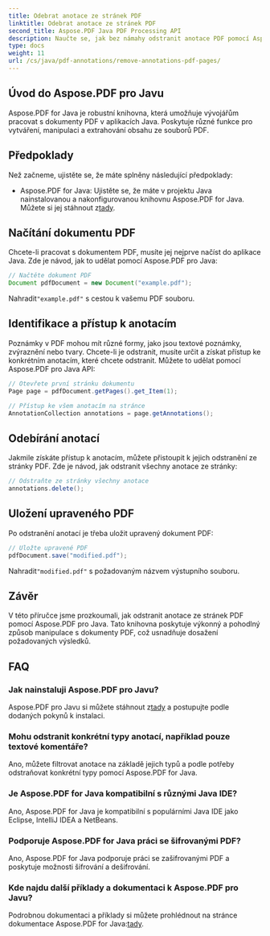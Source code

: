 ```yaml
---
title: Odebrat anotace ze stránek PDF
linktitle: Odebrat anotace ze stránek PDF
second_title: Aspose.PDF Java PDF Processing API
description: Naučte se, jak bez námahy odstranit anotace PDF pomocí Aspose.PDF for Java. Včetně průvodce a kódu krok za krokem.
type: docs
weight: 11
url: /cs/java/pdf-annotations/remove-annotations-pdf-pages/
---
```


## Úvod do Aspose.PDF pro Javu

Aspose.PDF for Java je robustní knihovna, která umožňuje vývojářům pracovat s dokumenty PDF v aplikacích Java. Poskytuje různé funkce pro vytváření, manipulaci a extrahování obsahu ze souborů PDF.

## Předpoklady

Než začneme, ujistěte se, že máte splněny následující předpoklady:

-  Aspose.PDF for Java: Ujistěte se, že máte v projektu Java nainstalovanou a nakonfigurovanou knihovnu Aspose.PDF for Java. Můžete si jej stáhnout z[tady](https://releases.aspose.com/pdf/java/).

## Načítání dokumentu PDF

Chcete-li pracovat s dokumentem PDF, musíte jej nejprve načíst do aplikace Java. Zde je návod, jak to udělat pomocí Aspose.PDF pro Java:

```java
// Načtěte dokument PDF
Document pdfDocument = new Document("example.pdf");
```

 Nahradit`"example.pdf"` s cestou k vašemu PDF souboru.


## Identifikace a přístup k anotacím

Poznámky v PDF mohou mít různé formy, jako jsou textové poznámky, zvýraznění nebo tvary. Chcete-li je odstranit, musíte určit a získat přístup ke konkrétním anotacím, které chcete odstranit. Můžete to udělat pomocí Aspose.PDF pro Java API:

```java
// Otevřete první stránku dokumentu
Page page = pdfDocument.getPages().get_Item(1);

// Přístup ke všem anotacím na stránce
AnnotationCollection annotations = page.getAnnotations();
```

## Odebírání anotací

Jakmile získáte přístup k anotacím, můžete přistoupit k jejich odstranění ze stránky PDF. Zde je návod, jak odstranit všechny anotace ze stránky:

```java
// Odstraňte ze stránky všechny anotace
annotations.delete();
```

## Uložení upraveného PDF

Po odstranění anotací je třeba uložit upravený dokument PDF:

```java
// Uložte upravené PDF
pdfDocument.save("modified.pdf");
```

 Nahradit`"modified.pdf"` s požadovaným názvem výstupního souboru.

## Závěr

V této příručce jsme prozkoumali, jak odstranit anotace ze stránek PDF pomocí Aspose.PDF pro Java. Tato knihovna poskytuje výkonný a pohodlný způsob manipulace s dokumenty PDF, což usnadňuje dosažení požadovaných výsledků.

## FAQ

### Jak nainstaluji Aspose.PDF pro Javu?

 Aspose.PDF pro Javu si můžete stáhnout z[tady](https://releases.aspose.com/pdf/java/) a postupujte podle dodaných pokynů k instalaci.

### Mohu odstranit konkrétní typy anotací, například pouze textové komentáře?

Ano, můžete filtrovat anotace na základě jejich typů a podle potřeby odstraňovat konkrétní typy pomocí Aspose.PDF for Java.

### Je Aspose.PDF for Java kompatibilní s různými Java IDE?

Ano, Aspose.PDF for Java je kompatibilní s populárními Java IDE jako Eclipse, IntelliJ IDEA a NetBeans.

### Podporuje Aspose.PDF for Java práci se šifrovanými PDF?

Ano, Aspose.PDF for Java podporuje práci se zašifrovanými PDF a poskytuje možnosti šifrování a dešifrování.

### Kde najdu další příklady a dokumentaci k Aspose.PDF pro Javu?

 Podrobnou dokumentaci a příklady si můžete prohlédnout na stránce dokumentace Aspose.PDF for Java:[tady](https://reference.aspose.com/pdf/java/).